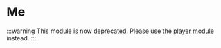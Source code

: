 # Me

:::warning
This module is now deprecated. Please use the [player module](/jo_libs/modules/player/) instead.
:::